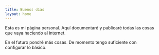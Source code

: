 ```yaml
---
title: Buenos días
layout: home
---
```


Esta es mi página personal. Aquí documentaré y publicaré todas las cosas que vaya haciendo al internet.

En el futuro pondré más cosas. De momento tengo suficiente con configurar lo básico.
